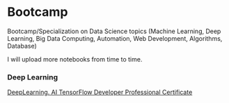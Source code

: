# Bootcamp
Bootcamp/Specialization on Data Science topics (Machine Learning, Deep Learning, Big Data Computing, Automation, Web Development, Algorithms, Database)

I will upload more notebooks from time to time.

### Deep Learning
[DeepLearning. AI TensorFlow Developer Professional Certificate](https://github.com/puran-debugger/DeepLearning-AI-TensorFlow-Developer-Professional-Certificate-Program)
